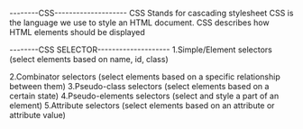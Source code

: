 --------CSS--------------------
CSS Stands for cascading stylesheet
CSS is the language we use to style an HTML document.
CSS describes how HTML elements should be displayed

--------CSS SELECTOR--------------------
1.Simple/Element selectors (select elements based on name, id, class)

2.Combinator selectors (select elements based on a specific relationship between them)
3.Pseudo-class selectors (select elements based on a certain state)
4.Pseudo-elements selectors (select and style a part of an element)
5.Attribute selectors (select elements based on an attribute or attribute value)
